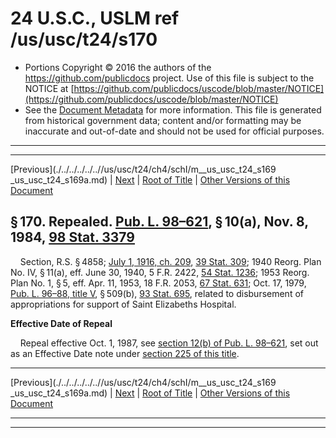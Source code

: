 ---
---

# 24 U.S.C., USLM ref /us/usc/t24/s170

* Portions Copyright © 2016 the authors of the https://github.com/publicdocs project.
  Use of this file is subject to the NOTICE at [https://github.com/publicdocs/uscode/blob/master/NOTICE](https://github.com/publicdocs/uscode/blob/master/NOTICE)
* See the [Document Metadata](././../../../../..//README.md) for more information.
  This file is generated from historical government data; content and/or formatting may be inaccurate and out-of-date and should not be used for official purposes.

----------
----------

[Previous](./../../../../..//us/usc/t24/ch4/schI/m__us_usc_t24_s169 _us_usc_t24_s169a.md) | [Next](./../../../../..//us/usc/t24/ch4/schI/m__us_usc_t24_s170a.md) | [Root of Title](./../../../../../) | [Other Versions of this Document](https://publicdocs.github.io/go/links?ns=uslm&ref=%2Fus%2Fusc%2Ft24%2Fs170)

## § 170. Repealed. [Pub. L. 98–621][/us/pl/98/621], § 10(a), Nov. 8, 1984, [98 Stat. 3379][/us/stat/98/3379]

    Section, R.S. § 4858; [July 1, 1916, ch. 209][/us/act/1916-07-01/ch209], [39 Stat. 309][/us/stat/39/309]; 1940 Reorg. Plan No. IV, § 11(a), eff. June 30, 1940, 5 F.R. 2422, [54 Stat. 1236][/us/stat/54/1236]; 1953 Reorg. Plan No. 1, § 5, eff. Apr. 11, 1953, 18 F.R. 2053, [67 Stat. 631][/us/stat/67/631]; Oct. 17, 1979, [Pub. L. 96–88, title V][/us/pl/96/88/tV], § 509(b), [93 Stat. 695][/us/stat/93/695], related to disbursement of appropriations for support of Saint Elizabeths Hospital.

 __Effective Date of Repeal__ 

    Repeal effective Oct. 1, 1987, see [section 12(b) of Pub. L. 98–621][/us/pl/98/621/s12/b], set out as an Effective Date note under [section 225 of this title][/us/usc/t24/s225].

----------

[Previous](./../../../../..//us/usc/t24/ch4/schI/m__us_usc_t24_s169 _us_usc_t24_s169a.md) | [Next](./../../../../..//us/usc/t24/ch4/schI/m__us_usc_t24_s170a.md) | [Root of Title](./../../../../../) | [Other Versions of this Document](https://publicdocs.github.io/go/links?ns=uslm&ref=%2Fus%2Fusc%2Ft24%2Fs170)

----------
----------

[/us/pl/98/621]: https://publicdocs.github.io/go/links?ns=uslm&ref=%2Fus%2Fpl%2F98%2F621
[/us/stat/98/3379]: https://publicdocs.github.io/go/links?ns=uslm&ref=%2Fus%2Fstat%2F98%2F3379
[/us/act/1916-07-01/ch209]: https://publicdocs.github.io/go/links?ns=uslm&ref=%2Fus%2Fact%2F1916-07-01%2Fch209
[/us/stat/39/309]: https://publicdocs.github.io/go/links?ns=uslm&ref=%2Fus%2Fstat%2F39%2F309
[/us/stat/54/1236]: https://publicdocs.github.io/go/links?ns=uslm&ref=%2Fus%2Fstat%2F54%2F1236
[/us/stat/67/631]: https://publicdocs.github.io/go/links?ns=uslm&ref=%2Fus%2Fstat%2F67%2F631
[/us/pl/96/88/tV]: https://publicdocs.github.io/go/links?ns=uslm&ref=%2Fus%2Fpl%2F96%2F88%2FtV
[/us/stat/93/695]: https://publicdocs.github.io/go/links?ns=uslm&ref=%2Fus%2Fstat%2F93%2F695
[/us/pl/98/621/s12/b]: https://publicdocs.github.io/go/links?ns=uslm&ref=%2Fus%2Fpl%2F98%2F621%2Fs12%2Fb
[/us/usc/t24/s225]: https://publicdocs.github.io/go/links?ns=uslm&ref=%2Fus%2Fusc%2Ft24%2Fs225


